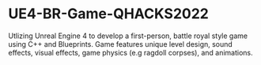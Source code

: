# UE4-BR-Game-QHACKS2022


Utlizing Unreal Engine 4 to develop a first-person, battle royal style game using C++ and Blueprints. Game features unique level design, sound effects, visual effects, game physics (e.g ragdoll corpses), and animations.
